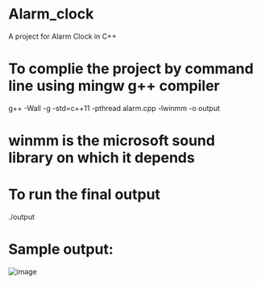 # Alarm_clock
A project for Alarm Clock in C++

# To complie the project by command line using mingw g++ compiler
g++ -Wall -g -std=c++11 -pthread alarm.cpp -lwinmm -o output

# winmm is the microsoft sound library on which it depends

# To run the final output
./output

# Sample output:
![image](https://github.com/mukesh9871/Alarm_clock/assets/19510273/2f059fce-4b29-42a9-a65a-d3c12750af6d)
